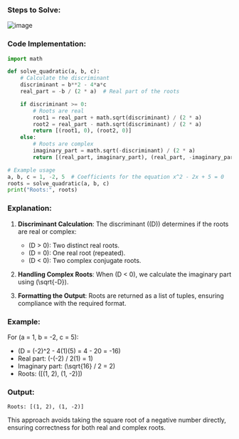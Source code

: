 ### Steps to Solve:
![image](https://github.com/user-attachments/assets/2b5a0379-59d1-4d99-b097-3c5832bfab5b)

### Code Implementation:
```python
import math

def solve_quadratic(a, b, c):
    # Calculate the discriminant
    discriminant = b**2 - 4*a*c
    real_part = -b / (2 * a)  # Real part of the roots

    if discriminant >= 0:
        # Roots are real
        root1 = real_part + math.sqrt(discriminant) / (2 * a)
        root2 = real_part - math.sqrt(discriminant) / (2 * a)
        return [(root1, 0), (root2, 0)]
    else:
        # Roots are complex
        imaginary_part = math.sqrt(-discriminant) / (2 * a)
        return [(real_part, imaginary_part), (real_part, -imaginary_part)]

# Example usage
a, b, c = 1, -2, 5  # Coefficients for the equation x^2 - 2x + 5 = 0
roots = solve_quadratic(a, b, c)
print("Roots:", roots)
```

### Explanation:
1. **Discriminant Calculation**:
   The discriminant (\(D\)) determines if the roots are real or complex:
   - \(D > 0\): Two distinct real roots.
   - \(D = 0\): One real root (repeated).
   - \(D < 0\): Two complex conjugate roots.

2. **Handling Complex Roots**:
   When \(D < 0\), we calculate the imaginary part using \(\sqrt{-D}\).

3. **Formatting the Output**:
   Roots are returned as a list of tuples, ensuring compliance with the required format.

### Example:
For \(a = 1, b = -2, c = 5\):
- \(D = (-2)^2 - 4(1)(5) = 4 - 20 = -16\)
- Real part: \(-(-2) / 2(1) = 1\)
- Imaginary part: \(\sqrt{16} / 2 = 2\)
- Roots: \([(1, 2), (1, -2)]\)

### Output:
```
Roots: [(1, 2), (1, -2)]
```

This approach avoids taking the square root of a negative number directly, ensuring correctness for both real and complex roots.
